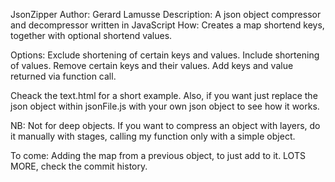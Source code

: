 JsonZipper
Author: Gerard Lamusse
Description: A json object compressor and decompressor written in JavaScript
How: Creates a map shortend keys, together with optional shortend values.

Options:
	Exclude shortening of certain keys and values.
	Include shortening of values.
	Remove certain keys and their values.
	Add keys and value returned via function call.
	
Cheack the text.html for a short example. Also, if you want just replace the json object within jsonFile.js with your own json object to see how it works.

NB: Not for deep objects. If you want to compress an object with layers, do it manually with stages, calling my function only with a simple object.

To come: Adding the map from a previous object, to just add to it.
LOTS MORE, check the commit history.
